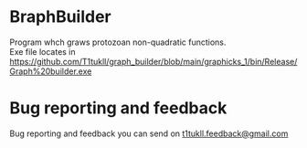 # BraphBuilder
Program whch graws protozoan non-quadratic functions.  
Exe file locates in https://github.com/T1tukll/graph_builder/blob/main/graphicks_1/bin/Release/Graph%20builder.exe

# Bug reporting and feedback
Bug reporting and feedback you can send on t1tukll.feedback@gmail.com
